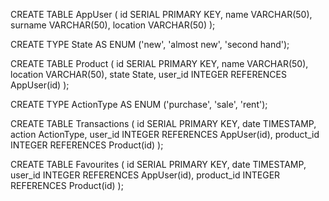 CREATE TABLE AppUser (
  id SERIAL PRIMARY KEY,
  name VARCHAR(50),
  surname VARCHAR(50),
  location VARCHAR(50)
);

CREATE TYPE State AS ENUM ('new', 'almost new', 'second hand');


CREATE TABLE Product (
  id SERIAL PRIMARY KEY,
  name VARCHAR(50),
  location VARCHAR(50),
  state State,
  user_id INTEGER REFERENCES AppUser(id)
);

CREATE TYPE ActionType AS ENUM ('purchase', 'sale', 'rent');

CREATE TABLE Transactions (
  id SERIAL PRIMARY KEY,
  date TIMESTAMP,
  action ActionType,
  user_id INTEGER REFERENCES AppUser(id),
  product_id INTEGER REFERENCES Product(id)
);

CREATE TABLE Favourites (
  id SERIAL PRIMARY KEY,
  date TIMESTAMP,
  user_id INTEGER REFERENCES AppUser(id),
  product_id INTEGER REFERENCES Product(id)
);